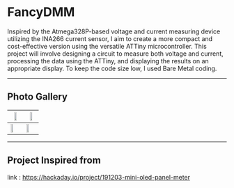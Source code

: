 # FancyDMM

Inspired by the Atmega328P-based voltage and current measuring device utilizing the INA266 current sensor, I aim to create a more compact and cost-effective version using the versatile ATTiny microcontroller. 
This project will involve designing a circuit to measure both voltage and current, processing the data using the ATTiny, and displaying the results on an appropriate display.
To keep the code size low, I used Bare Metal coding. 
____
## Photo Gallery

|<img src = "assets/FancyDMM1" height = 50%>|<img src = "assets/FancyDMM2" height = 50%>|
|-----|------|
|<img src = "assets/FancyDMM3" height = 50%>|<img src = "assets/FancyDMM4" height = 50%>|

____
## Project Inspired from

link : <https://hackaday.io/project/191203-mini-oled-panel-meter>
